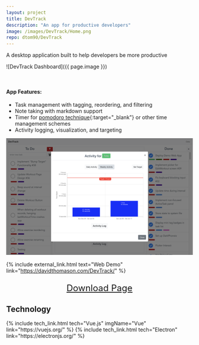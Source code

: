 ```yaml
---
layout: project
title: DevTrack
description: "An app for productive developers"
image: /images/DevTrack/Home.png
repo: dtom90/DevTrack
---
```

A desktop application built to help developers be more productive

![DevTrack Dashboard]({{ page.image }})

<br/>

#### App Features:
- Task management with tagging, reordering, and filtering
- Note taking with markdown support
- Timer for [pomodoro technique](https://en.wikipedia.org/wiki/Pomodoro_Technique){:target="_blank"} or other time management schemes
- Activity logging, visualization, and targeting

![DevTrack Activity](/images/DevTrack/Dashboard.png)

{% include external_link.html text="Web Demo" link="https://davidthomason.com/DevTrack/" %}

<p style="text-align: center; font-size: 24px;">
    <a href="https://github.com/dtom90/DevTrack/releases/latest" target="_blank" class="{{ include.class }}">
        <span>Download Page </span>
    </a>
</p>

## Technology

<div class="flex">
{% include tech_link.html tech="Vue.js" imgName="Vue" link="https://vuejs.org/" %}
{% include tech_link.html tech="Electron" link="https://electronjs.org/" %}
</div>